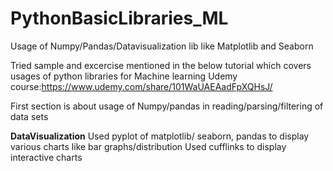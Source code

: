 # PythonBasicLibraries_ML
Usage of Numpy/Pandas/Datavisualization lib like Matplotlib and Seaborn

Tried sample and excercise mentioned in the below tutorial which covers usages of python libraries for Machine learning
Udemy course:https://www.udemy.com/share/101WaUAEAadFpXQHsJ/

First section is about usage of Numpy/pandas in reading/parsing/filtering of data sets

**DataVisualization**
Used pyplot of matplotlib/ seaborn, pandas to display various charts like bar graphs/distribution
Used cufflinks to display interactive charts
